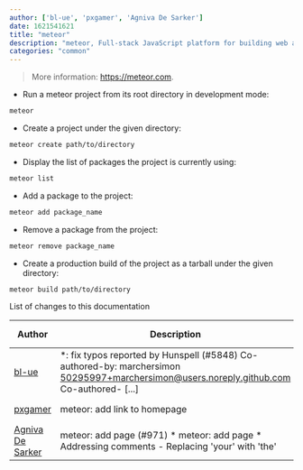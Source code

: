 ```yaml
---
author: ['bl-ue', 'pxgamer', 'Agniva De Sarker']
date: 1621541621
title: "meteor"
description: "meteor, Full-stack JavaScript platform for building web applications."
categories: "common"
---
```

> More information: <https://meteor.com>.

- Run a meteor project from its root directory in development mode:

```bash
meteor
```

- Create a project under the given directory:

```bash
meteor create path/to/directory
```

- Display the list of packages the project is currently using:

```bash
meteor list
```

- Add a package to the project:

```bash
meteor add package_name
```

- Remove a package from the project:

```bash
meteor remove package_name
```

- Create a production build of the project as a tarball under the given directory:

```bash
meteor build path/to/directory
```
List of changes to this documentation


Author | Description | ISO 8601 Date | GitHub link
------|-----|-----|-----
[bl-ue](mailto:54780737+bl-ue@users.noreply.github.com) | *: fix typos reported by Hunspell (#5848) Co-authored-by: marchersimon <50295997+marchersimon@users.noreply.github.com> Co-authored- [...] | 2021-05-20T22:13:41 | [8ebd171d6f00](https://github.com/tldr-pages/tldr/commit/8ebd171d6f001698709fefc02b1fd5cc9f3a99c4)
[pxgamer](mailto:owzie123@gmail.com) | meteor: add link to homepage | 2019-06-04T21:29:40 | [e4a42e5f431c](https://github.com/tldr-pages/tldr/commit/e4a42e5f431c705b63a7c19c80a8c39d08762966)
[Agniva De Sarker](mailto:agnivade@yahoo.co.in) | meteor: add page (#971) * meteor: add page * Addressing comments - Replacing 'your' with 'the' | 2016-07-27T22:11:46 | [aab738a15233](https://github.com/tldr-pages/tldr/commit/aab738a152335186cd4513e7caca3eb81e4c61ff)

